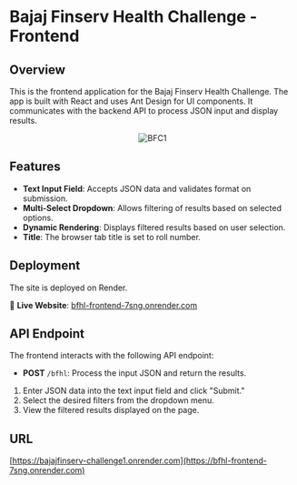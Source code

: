 # Bajaj Finserv Health Challenge - Frontend

## Overview

This is the frontend application for the Bajaj Finserv Health Challenge. The app is built with React and uses Ant Design for UI components. It communicates with the backend API to process JSON input and display results.

<p align="center">
  <img src="https://github.com/rishn/BajajFinserv-Challenge1/blob/master/screenshots/dashboard.png?raw=true" alt="BFC1" />
</p>

## Features

- **Text Input Field**: Accepts JSON data and validates format on submission.
- **Multi-Select Dropdown**: Allows filtering of results based on selected options.
- **Dynamic Rendering**: Displays filtered results based on user selection.
- **Title**: The browser tab title is set to roll number.

## Deployment
The site is deployed on Render.

🔗 **Live Website**: [bfhl-frontend-7sng.onrender.com](https://bfhl-frontend-7sng.onrender.com)

## API Endpoint

The frontend interacts with the following API endpoint:

- **POST** `/bfhl`: Process the input JSON and return the results.


1. Enter JSON data into the text input field and click "Submit."
2. Select the desired filters from the dropdown menu.
3. View the filtered results displayed on the page.

## URL
[https://bajajfinserv-challenge1.onrender.com](https://bfhl-frontend-7sng.onrender.com)

